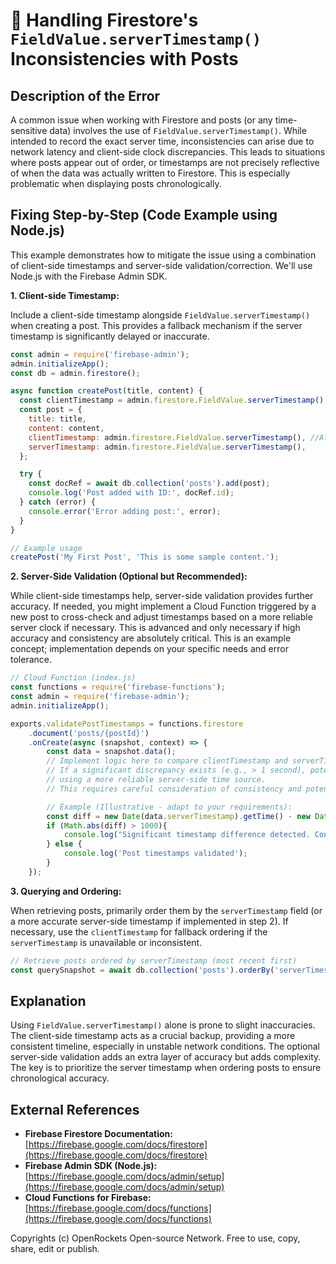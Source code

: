 # 🐞 Handling Firestore's `FieldValue.serverTimestamp()` Inconsistencies with Posts


## Description of the Error

A common issue when working with Firestore and posts (or any time-sensitive data) involves the use of `FieldValue.serverTimestamp()`.  While intended to record the exact server time, inconsistencies can arise due to network latency and client-side clock discrepancies.  This leads to situations where posts appear out of order, or timestamps are not precisely reflective of when the data was actually written to Firestore.  This is especially problematic when displaying posts chronologically.


## Fixing Step-by-Step (Code Example using Node.js)

This example demonstrates how to mitigate the issue using a combination of client-side timestamps and server-side validation/correction. We'll use Node.js with the Firebase Admin SDK.

**1. Client-side Timestamp:**

Include a client-side timestamp alongside `FieldValue.serverTimestamp()` when creating a post.  This provides a fallback mechanism if the server timestamp is significantly delayed or inaccurate.

```javascript
const admin = require('firebase-admin');
admin.initializeApp();
const db = admin.firestore();

async function createPost(title, content) {
  const clientTimestamp = admin.firestore.FieldValue.serverTimestamp(); //or Date.now();
  const post = {
    title: title,
    content: content,
    clientTimestamp: admin.firestore.FieldValue.serverTimestamp(), //Alternative: new Date()
    serverTimestamp: admin.firestore.FieldValue.serverTimestamp(),
  };

  try {
    const docRef = await db.collection('posts').add(post);
    console.log('Post added with ID:', docRef.id);
  } catch (error) {
    console.error('Error adding post:', error);
  }
}

// Example usage
createPost('My First Post', 'This is some sample content.');
```

**2. Server-Side Validation (Optional but Recommended):**

While client-side timestamps help, server-side validation provides further accuracy. If needed, you might implement a Cloud Function triggered by a new post to cross-check and adjust timestamps based on a more reliable server clock if necessary. This is advanced and only necessary if high accuracy and consistency are absolutely critical.  This is an example concept; implementation depends on your specific needs and error tolerance.


```javascript
// Cloud Function (index.js)
const functions = require('firebase-functions');
const admin = require('firebase-admin');
admin.initializeApp();

exports.validatePostTimestamps = functions.firestore
    .document('posts/{postId}')
    .onCreate(async (snapshot, context) => {
        const data = snapshot.data();
        // Implement logic here to compare clientTimestamp and serverTimestamp
        // If a significant discrepancy exists (e.g., > 1 second), potentially update the serverTimestamp
        // using a more reliable server-side time source.
        // This requires careful consideration of consistency and potential data loss scenarios.

        // Example (Illustrative - adapt to your requirements):
        const diff = new Date(data.serverTimestamp).getTime() - new Date(data.clientTimestamp).getTime();
        if (Math.abs(diff) > 1000){
            console.log("Significant timestamp difference detected. Consider correcting serverTimestamp (Advanced Logic Needed)")
        } else {
            console.log('Post timestamps validated');
        }
    });
```


**3. Querying and Ordering:**

When retrieving posts, primarily order them by the `serverTimestamp` field (or a more accurate server-side timestamp if implemented in step 2).  If necessary, use the `clientTimestamp` for fallback ordering if the `serverTimestamp` is unavailable or inconsistent.

```javascript
// Retrieve posts ordered by serverTimestamp (most recent first)
const querySnapshot = await db.collection('posts').orderBy('serverTimestamp', 'desc').get();
```

## Explanation

Using `FieldValue.serverTimestamp()` alone is prone to slight inaccuracies. The client-side timestamp acts as a crucial backup, providing a more consistent timeline, especially in unstable network conditions.  The optional server-side validation adds an extra layer of accuracy but adds complexity. The key is to prioritize the server timestamp when ordering posts to ensure chronological accuracy.


## External References

* **Firebase Firestore Documentation:** [https://firebase.google.com/docs/firestore](https://firebase.google.com/docs/firestore)
* **Firebase Admin SDK (Node.js):** [https://firebase.google.com/docs/admin/setup](https://firebase.google.com/docs/admin/setup)
* **Cloud Functions for Firebase:** [https://firebase.google.com/docs/functions](https://firebase.google.com/docs/functions)


Copyrights (c) OpenRockets Open-source Network. Free to use, copy, share, edit or publish.

